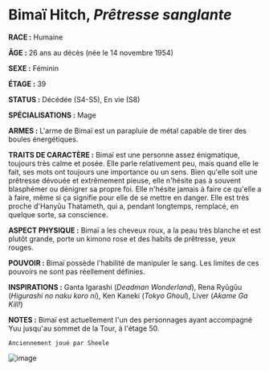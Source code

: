 # Bimaï Hitch, *Prêtresse sanglante*

**RACE :** Humaine

**ÂGE :** 26 ans au décès (née le 14 novembre 1954)

**SEXE :** Féminin

**ÉTAGE :** 39

**STATUS :** Décédée (S4-S5), En vie (S8)

**SPÉCIALISATIONS :** Mage

**ARMES :** L'arme de Bimaï est un parapluie de métal capable de tirer des boules énergétiques.

**TRAITS DE CARACTÈRE :** Bimaï est une personne assez énigmatique, toujours très calme et posée. Elle parle relativement peu, mais quand elle le fait, ses mots ont toujours une importance ou un sens. Bien qu'elle soit une prêtresse dévouée et extrêmement pieuse, elle n'hésite pas à souvent blasphémer ou dénigrer sa propre foi. Elle n'hésite jamais à faire ce qu'elle a à faire, même si ça signifie pour elle de se mettre en danger. Elle est très proche d'Hanyûu Thatameth, qui a, pendant longtemps, remplacé, en quelque sorte, sa conscience.

**ASPECT PHYSIQUE :** Bimaï a les cheveux roux, a la peau très blanche et est plutôt grande, porte un kimono rose et des habits de prêtresse, yeux rouges.

**POUVOIR :** Bimaï possède l'habilité de manipuler le sang. Les limites de ces pouvoirs ne sont pas réellement définies.

**INSPIRATIONS :** Ganta Igarashi (*Deadman Wonderland*), Rena Ryûgûu (*Higurashi no naku koro ni*), Ken Kaneki (*Tokyo Ghoul*), Liver (*Akame Ga Kill!*)

**NOTES :** Bimaï est actuellement l'un des personnages ayant accompagné Yuu jusqu'au sommet de la Tour, à l'étage 50.

`Anciennement joué par Sheele`

![image](https://enyxia.alkanife.fr/images/characters/bimai.png)
